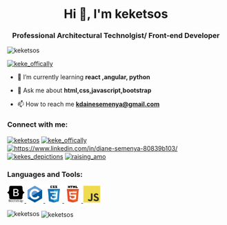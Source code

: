 <h1 align="center">Hi 👋, I'm keketsos</h1>
<h3 align="center">Professional Architectural Technolgist/ Front-end Developer</h3>

<p align="left"> <img src="https://komarev.com/ghpvc/?username=keketsos&label=Profile%20views&color=0e75b6&style=flat" alt="keketsos" /> </p>

<p align="left"> <a href="https://twitter.com/keke_offically" target="blank"><img src="https://img.shields.io/twitter/follow/keke_offically?logo=twitter&style=for-the-badge" alt="keke_offically" /></a> </p>

- 🌱 I’m currently learning **react ,angular, python**

- 💬 Ask me about **html,css,javascript,bootstrap**

- 📫 How to reach me **kdainesemenya@gmail.com**

<h3 align="left">Connect with me:</h3>
<p align="left">
<a href="https://dev.to/keketsos" target="blank"><img align="center" src="https://raw.githubusercontent.com/rahuldkjain/github-profile-readme-generator/master/src/images/icons/Social/devto.svg" alt="keketsos" height="30" width="40" /></a>
<a href="https://twitter.com/keke_offically" target="blank"><img align="center" src="https://raw.githubusercontent.com/rahuldkjain/github-profile-readme-generator/master/src/images/icons/Social/twitter.svg" alt="keke_offically" height="30" width="40" /></a>
<a href="https://linkedin.com/in/https://www.linkedin.com/in/diane-semenya-80839b103/" target="blank"><img align="center" src="https://raw.githubusercontent.com/rahuldkjain/github-profile-readme-generator/master/src/images/icons/Social/linked-in-alt.svg" alt="https://www.linkedin.com/in/diane-semenya-80839b103/" height="30" width="40" /></a>
<a href="https://instagram.com/kekes_depictions" target="blank"><img align="center" src="https://raw.githubusercontent.com/rahuldkjain/github-profile-readme-generator/master/src/images/icons/Social/instagram.svg" alt="kekes_depictions" height="30" width="40" /></a>
<a href="https://www.youtube.com/c/raising_amo" target="blank"><img align="center" src="https://raw.githubusercontent.com/rahuldkjain/github-profile-readme-generator/master/src/images/icons/Social/youtube.svg" alt="raising_amo" height="30" width="40" /></a>
</p>

<h3 align="left">Languages and Tools:</h3>
<p align="left"> <a href="https://getbootstrap.com" target="_blank" rel="noreferrer"> <img src="https://raw.githubusercontent.com/devicons/devicon/master/icons/bootstrap/bootstrap-plain-wordmark.svg" alt="bootstrap" width="40" height="40"/> </a> <a href="https://www.cprogramming.com/" target="_blank" rel="noreferrer"> <img src="https://raw.githubusercontent.com/devicons/devicon/master/icons/c/c-original.svg" alt="c" width="40" height="40"/> </a> <a href="https://www.w3schools.com/css/" target="_blank" rel="noreferrer"> <img src="https://raw.githubusercontent.com/devicons/devicon/master/icons/css3/css3-original-wordmark.svg" alt="css3" width="40" height="40"/> </a> <a href="https://www.w3.org/html/" target="_blank" rel="noreferrer"> <img src="https://raw.githubusercontent.com/devicons/devicon/master/icons/html5/html5-original-wordmark.svg" alt="html5" width="40" height="40"/> </a> <a href="https://developer.mozilla.org/en-US/docs/Web/JavaScript" target="_blank" rel="noreferrer"> <img src="https://raw.githubusercontent.com/devicons/devicon/master/icons/javascript/javascript-original.svg" alt="javascript" width="40" height="40"/> </a> </p>

<p><img align="left" src="https://github-readme-stats.vercel.app/api/top-langs?username=keketsos&show_icons=true&locale=en&layout=compact" alt="keketsos" /></p>

<p>&nbsp;<img align="center" src="https://github-readme-stats.vercel.app/api?username=keketsos&show_icons=true&locale=en" alt="keketsos" /></p>
